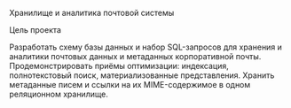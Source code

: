 Хранилище и аналитика почтовой системы

Цель проекта

Разработать схему базы данных и набор SQL-запросов для хранения и аналитики почтовых данных и 
метаданных корпоративной почты. 
Продемонстрировать приёмы оптимизации: индексация, полнотекстовый поиск, материализованные представления. 
Хранить метаданные писем и ссылки на их MIME-содержимое в одном реляционном хранилище.